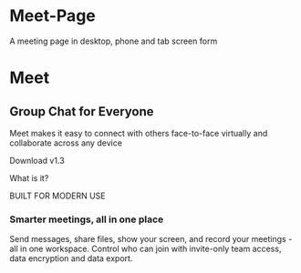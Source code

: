 # Meet-Page
A meeting page in desktop, phone and tab screen form
<head>
  <link rel="stylesheet" type="text/css" href="./Meet-Page/Style.css">
  
  
</head>
<body>
  
<h1>Meet</h1>
  
<h2>Group Chat for Everyone</h2>

 <p>Meet makes it easy to connect with others face-to-face virtually and collaborate across any device</p>
 
 <p>Download v1.3</p>
 
 <p>What is it?</p>
  
  <p>BUILT FOR MODERN USE</p>
  
 <h3>Smarter meetings, all in one place</h3>
  <p>Send messages, share files, show your screen, and record your meetings - all in one workspace. Control who can join with invite-only team access, data encryption and data export.</p>
  
</body>
